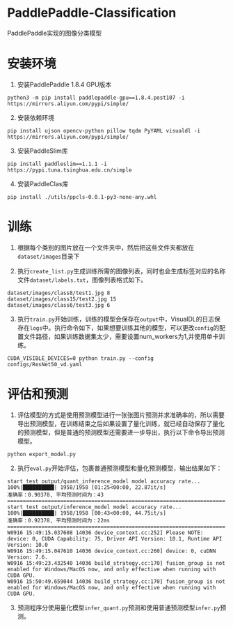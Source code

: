 # PaddlePaddle-Classification
PaddlePaddle实现的图像分类模型

# 安装环境

1. 安装PaddlePaddle 1.8.4 GPU版本
```shell script
python3 -m pip install paddlepaddle-gpu==1.8.4.post107 -i https://mirrors.aliyun.com/pypi/simple/
```

2. 安装依赖环境
```shell script
pip install ujson opencv-python pillow tqdm PyYAML visualdl -i https://mirrors.aliyun.com/pypi/simple/
```

3. 安装PaddleSlim库
```shell script
pip install paddleslim==1.1.1 -i https://pypi.tuna.tsinghua.edu.cn/simple
```

4. 安装PaddleClas库
```shell script
pip install ./utils/ppcls-0.0.1-py3-none-any.whl
```

# 训练

1. 根据每个类别的图片放在一个文件夹中，然后把这些文件夹都放在`dataset/images`目录下

2. 执行`create_list.py`生成训练所需的图像列表，同时也会生成标签对应的名称文件`dataset/labels.txt`，图像列表格式如下。
```shell script
dataset/images/class8/test1.jpg 8
dataset/images/class15/test2.jpg 15
dataset/images/class6/test3.jpg 6
```

3. 执行`train.py`开始训练，训练的模型会保存在`output`中，VisualDL的日志保存在`logs`中。执行命令如下，如果想要训练其他的模型，可以更改`config`的配置文件路径，如果训练数据集太少，需要设置num_workers为1,并使用单卡训练。
```shell script
CUDA_VISIBLE_DEVICES=0 python train.py --config configs/ResNet50_vd.yaml
```

# 评估和预测

1. 评估模型的方式是使用预测模型进行一张张图片预测并求准确率的，所以需要导出预测模型，在训练结束之后如果设置了量化训练，就已经自动保存了量化的预测模型，但是普通的预测模型还需要进一步导出，执行以下命令导出预测模型。
```shell script
python export_model.py
```

2. 执行`eval.py`开始评估，包裹普通预测模型和量化预测模型，输出结果如下：
```
start test output/quant_inference_model model accuracy rate...
100%|██████████| 1958/1958 [01:25<00:00, 22.87it/s]
准确率：0.90378, 平均预测时间为：43
======================================================================
start test output/inference_model model accuracy rate...
100%|██████████| 1958/1958 [00:43<00:00, 44.75it/s]
准确率：0.92378, 平均预测时间为：22ms
======================================================================
W0916 15:49:15.037608 14036 device_context.cc:252] Please NOTE: device: 0, CUDA Capability: 75, Driver API Version: 10.1, Runtime API Version: 10.0
W0916 15:49:15.047610 14036 device_context.cc:260] device: 0, cuDNN Version: 7.6.
W0916 15:49:23.432540 14036 build_strategy.cc:170] fusion_group is not enabled for Windows/MacOS now, and only effective when running with CUDA GPU.
W0916 15:50:49.659044 14036 build_strategy.cc:170] fusion_group is not enabled for Windows/MacOS now, and only effective when running with CUDA GPU.
```

3. 预测程序分使用量化模型`infer_quant.py`预测和使用普通预测模型`infer.py`预测。